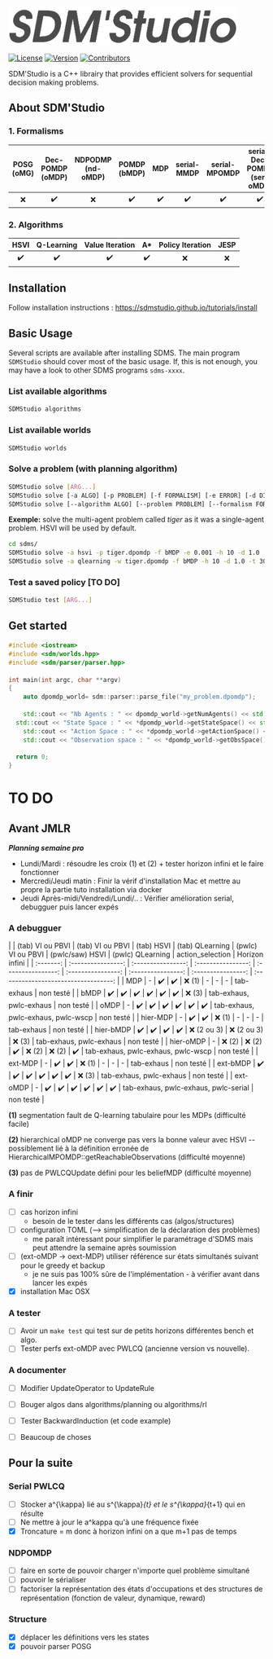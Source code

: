 <img alt="SDMS'Studio" src="https://raw.githubusercontent.com/SDMStudio/sdms/develop/docs/sdms-icon-gray.png" width="450">

[![License](https://img.shields.io/github/license/sdmstudio/sdms)](https://github.com/SDMStudio/sdms/blob/main/LICENSE)
[![Version](https://img.shields.io/github/v/tag/sdmstudio/sdms)](https://github.com/SDMStudio/sdms/tags)
[![Contributors](https://img.shields.io/github/contributors-anon/sdmstudio/sdms)](https://github.com/SDMStudio/sdms/graphs/contributors)


SDM'Studio is a C++ librairy that provides efficient solvers for sequential decision making problems.

## About SDM'Studio

### 1. Formalisms

| POSG (oMG) |  Dec-POMDP (oMDP)  | NDPODMP  (nd-oMDP) |    POMDP (bMDP)    |        MDP         |    serial-MMDP     |   serial-MPOMDP    | serial-Dec-POMDP (ser-oMDP) |
| :--------: | :----------------: | :----------------: | :----------------: | :----------------: | :----------------: | :----------------: | :-------------------------: |
|    :x:     | :heavy_check_mark: |        :x:         | :heavy_check_mark: | :heavy_check_mark: | :heavy_check_mark: | :heavy_check_mark: |     :heavy_check_mark:      |

### 2. Algorithms

|        HSVI        |     Q-Learning     |  Value Iteration   |         A*         | Policy Iteration | JESP  |
| :----------------: | :----------------: | :----------------: | :----------------: | :--------------: | :---: |
| :heavy_check_mark: | :heavy_check_mark: | :heavy_check_mark: | :heavy_check_mark: |       :x:        |  :x:  |


## Installation

Follow installation instructions : https://sdmstudio.github.io/tutorials/install 

## Basic Usage

Several scripts are available after installing SDMS. The main program `SDMStudio` should cover most of the basic usage. If, this is not enough, you may have a look to other SDMS programs `sdms-xxxx`.

### List available algorithms
```bash
SDMStudio algorithms
```

### List available worlds
```bash
SDMStudio worlds
```

### Solve a problem (with planning algorithm)
```bash
SDMStudio solve [ARG...]
SDMStudio solve [-a ALGO] [-p PROBLEM] [-f FORMALISM] [-e ERROR] [-d DISCOUNT] [-h HORIZON] [-t TRIALS] [-n EXP_NAME]
SDMStudio solve [--algorithm ALGO] [--problem PROBLEM] [--formalism FORMALISM] [--error ERROR] [--discount DISCOUNT] [--horizon HORIZON] [--trials TRIALS] [--name EXP_NAME]
```
**Exemple:** solve the multi-agent problem called *tiger* as it was a single-agent problem. HSVI will be used by default. 
```bash
cd sdms/
SDMStudio solve -a hsvi -p tiger.dpomdp -f bMDP -e 0.001 -h 10 -d 1.0
SDMStudio solve -a qlearning -w tiger.dpomdp -f bMDP -h 10 -d 1.0 -t 30000 
```

### Test a saved policy [TO DO]
```bash
SDMStudio test [ARG...]
```

## Get started

```cpp
#include <iostream>
#include <sdm/worlds.hpp>
#include <sdm/parser/parser.hpp>

int main(int argc, char **argv)
{
	auto dpomdp_world= sdm::parser::parse_file("my_problem.dpomdp");
  
	std::cout << "Nb Agents : " << dpomdp_world->getNumAgents() << std::endl;
  std::cout << "State Space : " << *dpomdp_world->getStateSpace() << std::endl;
	std::cout << "Action Space : " << *dpomdp_world->getActionSpace() << std::endl;
	std::cout << "Observation space : " << *dpomdp_world->getObsSpace() << std::endl;

  return 0;
}
```

# TO DO

## Avant JMLR

***Planning semaine pro***
- Lundi/Mardi : résoudre les croix (1) et (2) + tester horizon infini et le faire fonctionner
- Mercredi/Jeudi matin : Finir la vérif d'installation Mac et mettre au propre la partie tuto installation via docker
- Jeudi Après-midi/Vendredi/Lundi/.. : Vérifier amélioration serial, debugguer puis lancer expés 

### A debugguer

|           |  (tab) VI ou PBVI  |  (tab) VI ou PBVI  |     (tab) HSVI     |  (tab) QLearning   | (pwlc) VI ou PBVI  |  (pwlc/saw) HSVI   |  (pwlc) QLearning  |           action_selection           | Horizon infini |
| :-------: | :----------------: | :----------------: | :----------------: | :----------------: | :----------------: | :----------------: | :----------------: | :----------------------------------: |
|    MDP    |         -          | :heavy_check_mark: | :heavy_check_mark: |      :x: (1)       |         -          |         -          |         -          |              tab-exhaus              | non testé      |
|   bMDP    | :heavy_check_mark: | :heavy_check_mark: | :heavy_check_mark: | :heavy_check_mark: | :heavy_check_mark: | :heavy_check_mark: |      :x: (3)       |       tab-exhaus, pwlc-exhaus        | non testé      |
|   oMDP    |         -          | :heavy_check_mark: | :heavy_check_mark: | :heavy_check_mark: | :heavy_check_mark: | :heavy_check_mark: | :heavy_check_mark: |  tab-exhaus, pwlc-exhaus, pwlc-wscp  | non testé      |
| hier-MDP  |         -          | :heavy_check_mark: | :heavy_check_mark: |      :x: (1)       |         -          |         -          |         -          |              tab-exhaus              | non testé      |
| hier-bMDP | :heavy_check_mark: | :heavy_check_mark: | :heavy_check_mark: | :heavy_check_mark: |    :x: (2 ou 3)    |    :x: (2 ou 3)    |      :x: (3)       |       tab-exhaus, pwlc-exhaus        | non testé      |
| hier-oMDP |         -          |      :x: (2)       |      :x: (2)       | :heavy_check_mark: |      :x: (2)       |      :x: (2)       | :heavy_check_mark: |  tab-exhaus, pwlc-exhaus, pwlc-wscp  | non testé      |
|  ext-MDP  |         -          | :heavy_check_mark: | :heavy_check_mark: |      :x: (1)       |         -          |         -          |         -          |              tab-exhaus              | non testé      |
| ext-bMDP  | :heavy_check_mark: | :heavy_check_mark: | :heavy_check_mark: | :heavy_check_mark: | :heavy_check_mark: | :heavy_check_mark: |      :x: (3)       |       tab-exhaus, pwlc-exhaus        | non testé      |
| ext-oMDP  |         -          | :heavy_check_mark: | :heavy_check_mark: | :heavy_check_mark: | :heavy_check_mark: | :heavy_check_mark: | :heavy_check_mark: | tab-exhaus, pwlc-exhaus, pwlc-serial | non testé      |

**(1)** segmentation fault de Q-learning tabulaire pour les MDPs (difficulté facile)

**(2)** hierarchical oMDP ne converge pas vers la bonne valeur avec HSVI -- possiblement lié à la définition erronée de HierarchicalMPOMDP::getReachableObservations (difficulté moyenne)

**(3)** pas de PWLCQUpdate défini pour les beliefMDP (difficulté moyenne)


### A finir 
- [ ] cas horizon infini 
  - besoin de le tester dans les différents cas (algos/structures)
- [ ] configuration TOML (--> simplification de la déclaration des problèmes)
  - me paraît intéressant pour simplifier le paramétrage d'SDMS mais peut attendre la semaine après soumission 
- [ ] (ext-oMDP -> oext-MDP) utiliser référence sur états simultanés suivant pour le greedy et backup
  - je ne suis pas 100% sûre de l'implémentation - à vérifier avant dans lancer les expés
- [x] installation Mac OSX  

### A tester 

- [ ] Avoir un `make test`  qui test sur de petits horizons différentes bench et algo.
- [ ] Tester perfs ext-oMDP avec PWLCQ (ancienne version vs nouvelle).

### A documenter
- [ ] Modifier UpdateOperator to UpdateRule
- [ ] Bouger algos dans algorithms/planning ou algorithms/rl
- [ ] Tester BackwardInduction (et code example)

- [ ] Beaucoup de choses 

## Pour la suite

### Serial PWLCQ
<!-- - [] Garder état simultané lié à l'état séquentialisé
- [] Faire équivalence sur l'état simultané -->
- [ ] Stocker a^{\kappa} lié au s^{\kappa}_{t} et le s^{\kappa}_{t+1} qui en résulte
- [ ] Ne mettre à jour le a^kappa qu'à une fréquence fixée
- [x] Troncature = m donc à horizon infini on a que m+1 pas de temps 

### NDPOMDP
- [ ] faire en sorte de pouvoir charger n'importe quel problème simultané 
- [ ] pouvoir le sérialiser
- [ ] factoriser la représentation des états d'occupations et des structures de représentation (fonction de valeur, dynamique, reward)

### Structure 
- [x] déplacer les définitions vers les states
- [x] pouvoir parser POSG
